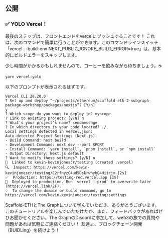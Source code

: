 ## 公開

### ✅ YOLO Vercel！

最後のステップは、フロントエンドをvercelにプッシュすることです！ これは、次のコマンドで簡単に行うことができます。このコマンドラインスイッチ「vercel --build-env NEXT_PUBLIC_IGNORE_BUILD_ERROR=true」は、基本的にビルドエラーをスキップします。

少し時間がかかるかもしれませんので、コーヒーを飲みながら待ちましょう。☕

```
yarn vercel:yolo
```

以下のプロンプトが表示されるはずです。

```
Vercel CLI 28.20.0
? Set up and deploy “~/projects/ethereum/scaffold-eth-2-subgraph-package-workshop/packages/nextjs”? [Y/n] 
y
? Which scope do you want to deploy to? myscope
? Link to existing project? [y/N] n
? What’s your project’s name? sendmessage
? In which directory is your code located? ./
Local settings detected in vercel.json:
Auto-detected Project Settings (Next.js):
- Build Command: next build
- Development Command: next dev --port $PORT
- Install Command: `yarn install`, `pnpm install`, or `npm install`
- Output Directory: Next.js default
? Want to modify these settings? [y/N] n
🔗  Linked to kevin-kevinjonescr/testing (created .vercel)
🔍  Inspect: https://vercel.com/kevin-kevinjonescr/testing/E2rfnyzC4ud5DskrwhybQ4Hiicjx [2s]
✅  Production: https://testing-red.vercel.app [3m]
📝  Deployed to production. Run `vercel --prod` to overwrite later (https://vercel.link/2F).
💡  To change the domain or build command, go to https://vercel.com/kevin-kevinjonescr/testing/settings
```

Scaffold-ETHとThe Graphについて学んでいただき、ありがとうございます。このチュートリアルを楽しんでいただけたか、また、フィードバックがあればぜひお聞かせください。The GraphのDiscordに参加して、web3の旅での質問や問題があれば気軽にご連絡ください！ 友達よ、ブロックチェーン開発（BUIDLing）を続けよう！